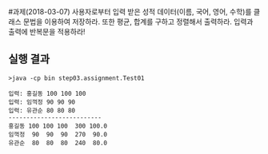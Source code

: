 #과제(2018-03-07)
사용자로부터 입력 받은 성적 데이터(이름, 국어, 영어, 수학)를
클래스 문법을 이용하여 저장하라. 또한 평균, 합계를 구하고 정렬해서 출력하라.
입력과 출력에 반복문을 적용하라!

## 실행 결과
```
>java -cp bin step03.assignment.Test01

입력: 홍길동 100 100 100
입력: 임꺽정 90 90 90
입력: 유관순 80 80 80
--------------------------
홍길동 100 100 100  300 100.0
임꺽정  90  90  90  270  90.0
유관순  80  80  80  240  80.0
```